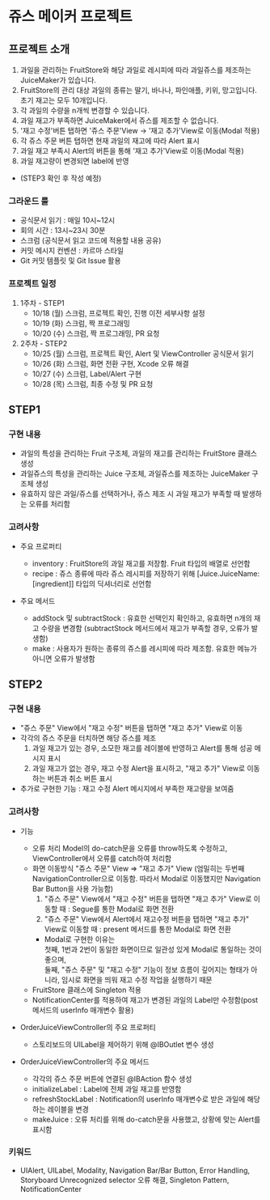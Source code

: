 # 쥬스 메이커 프로젝트

## 프로젝트 소개
1. 과일을 관리하는 FruitStore와 해당 과일로 레시피에 따라 과일쥬스를 제조하는 JuiceMaker가 있습니다.
1. FruitStore의 관리 대상 과일의 종류는 딸기, 바나나, 파인애플, 키위, 망고입니다. 초기 재고는 모두 10개입니다.
1. 각 과일의 수량을 n개씩 변경할 수 있습니다.
1. 과일 재고가 부족하면 JuiceMaker에서 쥬스를 제조할 수 없습니다.
1. '재고 수정'버튼 탭하면 '쥬스 주문'View -> '재고 추가'View로 이동(Modal 적용)
1. 각 쥬스 주문 버튼 탭하면 현재 과일의 재고에 따라 Alert 표시
1. 과일 재고 부족시 Alert의 버튼을 통해 '재고 추가'View로 이동(Modal 적용)
1. 과일 재고량이 변경되면 label에 반영
- (STEP3 확인 후 작성 예정)

### 그라운드 룰
   - 공식문서 읽기 : 매일 10시~12시
   - 회의 시간 : 13시~23시 30분
   - 스크럼 (공식문서 읽고 코드에 적용할 내용 공유)
   - 커밋 메시지 컨벤션 : 카르마 스타일 
   - Git 커밋 템플릿 및 Git Issue 활용

### 프로젝트 일정
1) 1주차 - STEP1
   - 10/18 (월) 스크럼, 프로젝트 확인, 진행 이전 세부사항 설정
   - 10/19 (화) 스크럼, 짝 프로그래밍
   - 10/20 (수) 스크럼, 짝 프로그래밍, PR 요청
2) 2주차 - STEP2
   - 10/25 (월) 스크럼, 프로젝트 확인, Alert 및 ViewController 공식문서 읽기
   - 10/26 (화) 스크럼, 화면 전환 구현, Xcode 오류 해결
   - 10/27 (수) 스크럼, Label/Alert 구현
   - 10/28 (목) 스크럼, 최종 수정 및 PR 요청

## STEP1
### 구현 내용
   - 과일의 특성을 관리하는 Fruit 구조체, 과일의 재고를 관리하는 FruitStore 클래스 생성
   - 과일쥬스의 특성을 관리하는 Juice 구조체, 과일쥬스를 제조하는 JuiceMaker 구조체 생성
   - 유효하지 않은 과일/쥬스를 선택하거나, 쥬스 제조 시 과일 재고가 부족할 때 발생하는 오류를 처리함

### 고려사항
* 주요 프로퍼티
   - inventory : FruitStore의 과일 재고를 저장함. Fruit 타입의 배열로 선언함
   - recipe : 쥬스 종류에 따라 쥬스 레시피를 저장하기 위해 [Juice.JuiceName: [ingredient]] 타입의 딕셔너리로 선언함

* 주요 메서드
   - addStock 및 subtractStock : 유효한 선택인지 확인하고, 유효하면 n개의 재고 수량을 변경함 (subtractStock 메서드에서 재고가 부족할 경우, 오류가 발생함)
   - make : 사용자가 원하는 종류의 쥬스를 레시피에 따라 제조함. 유효한 메뉴가 아니면 오류가 발생함

## STEP2
### 구현 내용
   - "쥬스 주문" View에서 "재고 수정" 버튼을 탭하면 "재고 추가" View로 이동
   - 각각의 쥬스 주문을 터치하면 해당 쥬스를 제조
     1) 과일 재고가 있는 경우, 소모한 재고를 레이블에 반영하고 Alert를 통해 성공 메시지 표시
     2) 과일 재고가 없는 경우, 재고 수정 Alert을 표시하고, "재고 추가" View로 이동하는 버튼과 취소 버튼 표시
   - 추가로 구현한 기능 : 재고 수정 Alert 메시지에서 부족한 재고량을 보여줌

### 고려사항
* 기능
   - 오류 처리 
     Model의 do-catch문을 오류를 throw하도록 수정하고, ViewController에서 오류를 catch하여 처리함
   - 화면 이동방식 
     "쥬스 주문" View => "재고 추가" View (엄밀히는 두번째 NavigationController으로 이동함. 따라서 Modal로 이동했지만 Navigation Bar Button을 사용 가능함)
        1) "쥬스 주문" View에서 "재고 수정" 버튼을 탭하면 "재고 추가" View로 이동할 때 : Segue를 통한 Modal로 화면 전환
        2) "쥬스 주문" View에서 Alert에서 재고수정 버튼을 탭하면 "재고 추가" View로 이동할 때 : present 메서드를 통한 Modal로 화면 전환 
        - Modal로 구현한 이유는    
            첫째, 1번과 2번이 동일한 화면이므로 일관성 있게 Modal로 통일하는 것이 좋으며,    
            둘째, "쥬스 주문" 및 "재고 수정" 기능이 정보 흐름이 깊어지는 형태가 아니라, 임시로 화면을 띄워 재고 수정 작업을 실행하기 때문
   - FruitStore 클래스에 Singleton 적용
   - NotificationCenter를 적용하여 재고가 변경된 과일의 Label만 수정함(post 메서드의 userInfo 매개변수 활용)

* OrderJuiceViewController의 주요 프로퍼티
   - 스토리보드의 UILabel을 제어하기 위해 @IBOutlet 변수 생성

* OrderJuiceViewController의 주요 메서드
   - 각각의 쥬스 주문 버튼에 연결된 @IBAction 함수 생성
   - initializeLabel : Label에 전체 과일 재고를 반영함
   - refreshStockLabel : Notification의 userInfo 매개변수로 받은 과일에 해당하는 레이블을 변경
   - makeJuice : 오류 처리를 위해 do-catch문을 사용했고, 상황에 맞는 Alert를 표시함

### 키워드
   - UIAlert, UILabel, Modality, Navigation Bar/Bar Button, Error Handling, Storyboard Unrecognized selector 오류 해결, Singleton Pattern, NotificationCenter
